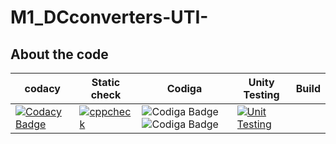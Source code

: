 # M1_DCconverters-UTI-

## About the code
|codacy| Static check| Codiga|Unity Testing|Build|
|---|---|---|---|---|
|[![Codacy Badge](https://app.codacy.com/project/badge/Grade/c30f72fe15444c799424323fa60f04cc)](https://www.codacy.com/gh/RajeshwariNavalur/M1_DCconverters-UTI-/dashboard?utm_source=github.com&amp;utm_medium=referral&amp;utm_content=RajeshwariNavalur/M1_DCconverters-UTI-&amp;utm_campaign=Badge_Grade)|[![cppcheck](https://github.com/RajeshwariNavalur/M1_DCconverters-UTI-/actions/workflows/Static-check.yml/badge.svg)](https://github.com/RajeshwariNavalur/M1_DCconverters-UTI-/actions/workflows/Static-check.yml)|![Codiga Badge](https://api.codiga.io/project/31578/score/svg)  ![Codiga Badge](https://api.codiga.io/project/31578/status/svg) |[![Unit Testing](https://github.com/RajeshwariNavalur/M1_DCconverters-UTI-/actions/workflows/Unity-Testing.yml/badge.svg)](https://github.com/RajeshwariNavalur/M1_DCconverters-UTI-/actions/workflows/Unity-Testing.yml)| |














